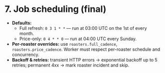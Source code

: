# 7. Job scheduling (final)

* **Defaults:**
  * Full refresh: `0 3 1 * *` — run at 03:00 UTC on the 1st of every month.
  * Price-only: `0 4 * * 0` — run at 04:00 UTC every Sunday.
* **Per-roaster overrides:** use `roasters.full_cadence`, `roasters.price_cadence`. Worker must respect per-roaster schedule and concurrency.
* **Backoff & retries:** transient HTTP errors → exponential backoff up to 5 retries; permanent 4xx → mark roaster incident and skip.

